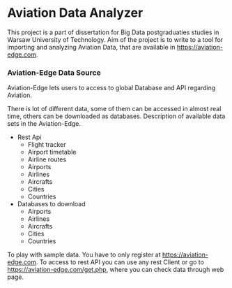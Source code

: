 
# Aviation Data Analyzer

This project is a part of dissertation for Big Data postgraduaties studies in Warsaw University of Technology.
Aim of the project is to write to a tool for importing and analyzing Aviation Data, that are available in https://aviation-edge.com. 

### Aviation-Edge Data Source

Aviation-Edge lets users to access to global Database and API regarding Aviation. 

There is lot of different data, some of them can be accessed in almost real time, others can be downloaded as databases.
Description of available data sets in the Aviation-Edge.
* Rest Api
  * Flight tracker
  * Airport timetable
  * Airline routes 
  * Airports
  * Airlines
  * Aircrafts
  * Cities
  * Countries
* Databases to download
  * Airports
  * Airlines
  * Aircrafts
  * Cities
  * Countries

To play with sample data. You have to only register at https://aviation-edge.com.
To access to rest API you can use any rest Client or go to https://aviation-edge.com/get.php, where you can check data through web page.


